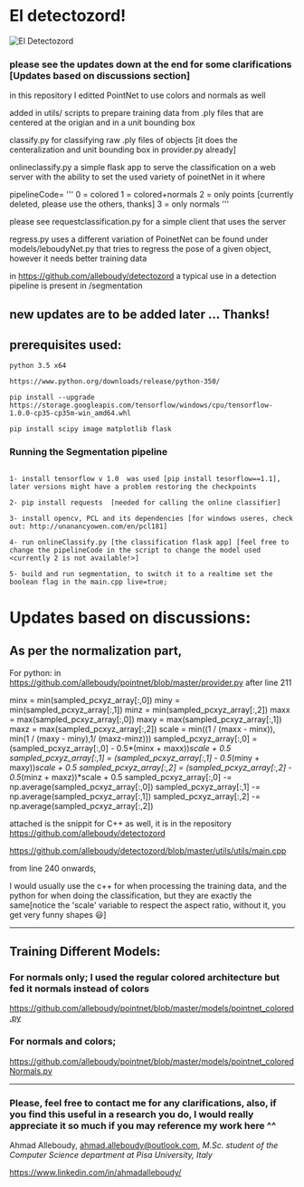 # El detectozord!
![El Detectozord](https://github.com/alleboudy/pointnet/blob/master/doc/eldetectozord.png?raw=true "El detectoZord")


### please see the updates down at the end for some clarifications [Updates based on discussions section]

in this repository I editted PointNet to use colors and normals as well

added in utils/ scripts to prepare training data from .ply files that are centered at the origian and in a unit bounding box

classify.py for classifying raw .ply files of objects [it does the centeralization and unit bounding box in provider.py already]

onlineclassify.py a simple flask app to serve the classification on a web server with the ability to set the used variety of poinetNet
in it where 

pipelineCode=
'''
0 = colored
1 = colored+normals
2 = only points [currently deleted, please use the others, thanks]
3 = only normals
'''

please see requestclassification.py for a simple client that uses the server

regress.py uses a different variation of PoinetNet can be found under models/leboudyNet.py that tries to regress the pose of a given object, however it needs better training data


in https://github.com/alleboudy/detectozord
a typical use in a detection pipeline is present in /segmentation

new updates are to be added later ...
Thanks!
-------



## prerequisites used:
```
python 3.5 x64

https://www.python.org/downloads/release/python-350/
```
```
pip install --upgrade https://storage.googleapis.com/tensorflow/windows/cpu/tensorflow-1.0.0-cp35-cp35m-win_amd64.whl
```
```
pip install scipy image matplotlib flask
```

### Running the Segmentation pipeline
```

1- install tensorflow v 1.0  was used [pip install tesorflow==1.1], later versions might have a problem restoring the checkpoints

2- pip install requests  [needed for calling the online classifier]

3- install opencv, PCL and its dependencies [for windows useres, check out: http://unanancyowen.com/en/pcl181]

4- run onlineClassify.py [the classification flask app] [feel free to change the pipelineCode in the script to change the model used <currently 2 is not available!>]

5- build and run segmentation, to switch it to a realtime set the boolean flag in the main.cpp live=true;

```



# Updates based on discussions:


## As per the normalization part,
For python: in 
https://github.com/alleboudy/pointnet/blob/master/provider.py
after line 211 


minx = min(sampled_pcxyz_array[:,0])
miny = min(sampled_pcxyz_array[:,1])
minz = min(sampled_pcxyz_array[:,2])
maxx = max(sampled_pcxyz_array[:,0])
maxy = max(sampled_pcxyz_array[:,1])
maxz = max(sampled_pcxyz_array[:,2])
scale = min((1 / (maxx - minx)), min(1 / (maxy - miny),1/ (maxz-minz)))
sampled_pcxyz_array[:,0] = (sampled_pcxyz_array[:,0] - 0.5*(minx + maxx))*scale + 0.5
sampled_pcxyz_array[:,1] = (sampled_pcxyz_array[:,1] - 0.5*(miny + maxy))*scale + 0.5
sampled_pcxyz_array[:,2] = (sampled_pcxyz_array[:,2] - 0.5*(minz + maxz))*scale + 0.5
sampled_pcxyz_array[:,0] -= np.average(sampled_pcxyz_array[:,0])
sampled_pcxyz_array[:,1] -= np.average(sampled_pcxyz_array[:,1])
sampled_pcxyz_array[:,2] -= np.average(sampled_pcxyz_array[:,2])


attached is the snippit for C++ as well, 
it is in the repository 
https://github.com/alleboudy/detectozord

https://github.com/alleboudy/detectozord/blob/master/utils/utils/main.cpp

from line 240 onwards, 

I would usually use the c++ for when processing the training data, and the python for when doing the classification, but they are exactly the same[notice the 'scale' variable to respect the aspect ratio, without it, you get very funny shapes 😃]


------------
## Training Different Models:

### For normals only; I used the regular colored architecture but fed it normals instead of colors

https://github.com/alleboudy/pointnet/blob/master/models/pointnet_colored.py


### For normals and colors;

https://github.com/alleboudy/pointnet/blob/master/models/pointnet_coloredNormals.py

------
### Please, feel free to contact me for any clarifications, also, if you find this useful in a research you do, I would really appreciate it so much if you may reference my work here ^^
Ahmad Alleboudy, ahmad.alleboudy@outlook.com,
*M.Sc. student of the Computer Science department at Pisa University, Italy*

https://www.linkedin.com/in/ahmadalleboudy/
